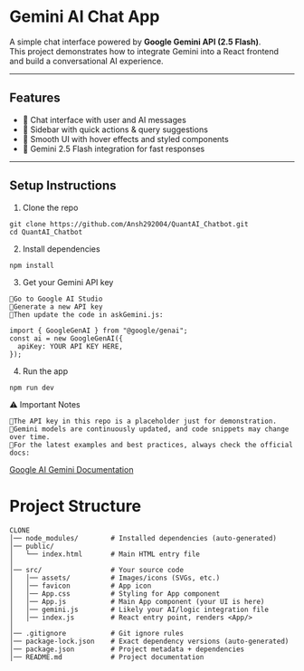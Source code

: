 # Gemini AI Chat App

A simple chat interface powered by **Google Gemini API (2.5 Flash)**.  
This project demonstrates how to integrate Gemini into a React frontend and build a conversational AI experience.

---

## Features
- 🔹 Chat interface with user and AI messages  
- 🔹 Sidebar with quick actions & query suggestions  
- 🔹 Smooth UI with hover effects and styled components  
- 🔹 Gemini 2.5 Flash integration for fast responses  


---

##  Setup Instructions

1. Clone the repo
```
git clone https://github.com/Ansh292004/QuantAI_Chatbot.git
cd QuantAI_Chatbot
```
2. Install dependencies
```
npm install
```
3. Get your Gemini API key
```
🔹Go to Google AI Studio
🔹Generate a new API key
🔹Then update the code in askGemini.js:

import { GoogleGenAI } from "@google/genai";
const ai = new GoogleGenAI({
  apiKey: YOUR API KEY HERE,
});
```
4. Run the app
 ```
npm run dev
```
⚠️ Important Notes
```
🔹The API key in this repo is a placeholder just for demonstration.
🔹Gemini models are continuously updated, and code snippets may change over time.
🔹For the latest examples and best practices, always check the official docs:
```
  [Google AI Gemini Documentation](https://aistudio.google.com/)

# Project Structure
```
CLONE
│── node_modules/        # Installed dependencies (auto-generated)
│── public/
│   └── index.html       # Main HTML entry file
│
│── src/                 # Your source code
│   │── assets/          # Images/icons (SVGs, etc.)
│   │── favicon          # App icon
│   │── App.css          # Styling for App component
│   │── App.js           # Main App component (your UI is here)
│   │── gemini.js        # Likely your AI/logic integration file
│   │── index.js         # React entry point, renders <App/>
│
│── .gitignore           # Git ignore rules
│── package-lock.json    # Exact dependency versions (auto-generated)
│── package.json         # Project metadata + dependencies
│── README.md            # Project documentation
```



